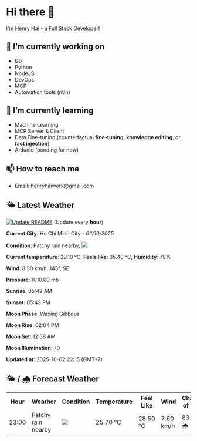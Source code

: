 # Hi there 👋

I'm Henry Hai - a Full Stack Developer!

## 🔭 I’m currently working on

- Go
- Python
- NodeJS
- DevOps
- MCP
- Automation tools (n8n)

## 🌱 I’m currently learning

- Machine Learning
- MCP Server & Client
- Data Fine-tuning (counterfactual **fine‑tuning**, **knowledge editing**, or **fact injection**)
- ~~Ardunio (pending for now)~~

## 📫 How to reach me

- Email: <henryhaiwork@gmail.com>

## 🌤️ Latest Weather
[![Update README](https://github.com/henry0hai/henry0hai/actions/workflows/udpateReadme.yml/badge.svg)](https://github.com/henry0hai/henry0hai/actions/workflows/udpateReadme.yml)
(Update every **hour**)
<!-- CURRENT_WEATHER:START -->
**Current City**: Ho Chi Minh City - *02/10/2025*

**Condition**: Patchy rain nearby, <img src="https://cdn.weatherapi.com/weather/64x64/night/176.png"/>

**Current temperature**: 29.10 °C, **Feels like**: 35.40 °C, **Humidity**: 79%

**Wind**: 8.30 km/h, 143°, *SE*

**Pressure**: 1010.00 mb

**Sunrise**: 05:42 AM

**Sunset**: 05:43 PM

**Moon Phase**: Waxing Gibbous

**Moon Rise**: 02:04 PM

**Moon Set**: 12:58 AM

**Moon Illumination**: 70

**Updated at**: 2025-10-02 22:15 (GMT+7)<!-- CURRENT_WEATHER:END -->

## 🌤️ / 🌧️ Forecast Weather
<!-- FORECAST_WEATHER:START -->
<table>
		<tr>
			<th>Hour</th>
			<th>Weather</th>
			<th>Condition</th>
			<th>Temperature</th>
			<th>Feel Like</th>
			<th>Wind</th>
			<th>Chance of Rain</th>
		</tr>
				<tr>
					<td>23:00</td>
					<td>Patchy rain nearby</td>
					<td><img src='https://cdn.weatherapi.com/weather/64x64/night/176.png'/></td>
					<td>25.70 °C</td>
					<td>28.50 °C</td>
					<td>7.60 km/h</td>
					<td>83 % 🌧️</td>
				</tr>
</table>
<!-- FORECAST_WEATHER:END -->
